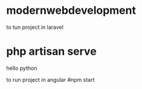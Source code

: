 # modernwebdevelopment

to tun project in laravel
# php artisan serve

hello python 

to run project in angular
#npm start
